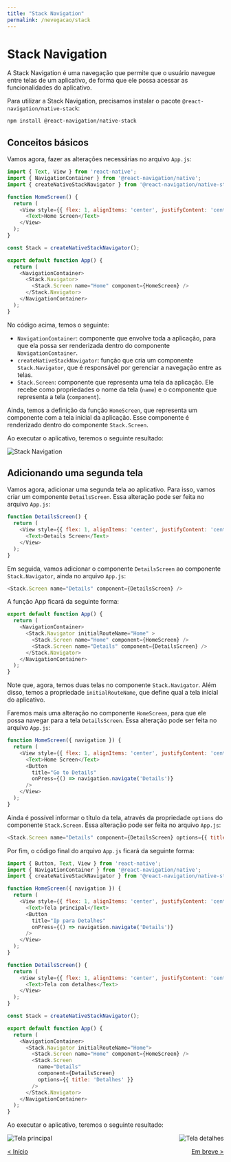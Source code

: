 ```yaml
---
title: "Stack Navigation"
permalink: /nevegacao/stack
---
```


# Stack Navigation

A Stack Navigation é uma navegação que permite que o usuário navegue entre telas de um aplicativo, de forma que ele possa acessar as funcionalidades do aplicativo.


Para utilizar a Stack Navigation, precisamos instalar o pacote `@react-navigation/native-stack`:

```bash
npm install @react-navigation/native-stack
```

## Conceitos básicos

Vamos agora, fazer as alterações necessárias no arquivo `App.js`:

```js
import { Text, View } from 'react-native';
import { NavigationContainer } from '@react-navigation/native';
import { createNativeStackNavigator } from '@react-navigation/native-stack';

function HomeScreen() {
  return (
    <View style={{ flex: 1, alignItems: 'center', justifyContent: 'center' }}>
      <Text>Home Screen</Text>
    </View>
  );
}

const Stack = createNativeStackNavigator();

export default function App() {
  return (
    <NavigationContainer>
      <Stack.Navigator>
        <Stack.Screen name="Home" component={HomeScreen} />
      </Stack.Navigator>
    </NavigationContainer>
  );
}
```

No código acima, temos o seguinte:

* `NavigationContainer`: componente que envolve toda a aplicação, para que ela possa ser renderizada dentro do componente `NavigationContainer`.
* `createNativeStackNavigator`: função que cria um componente `Stack.Navigator`, que é responsável por gerenciar a navegação entre as telas.
* `Stack.Screen`: componente que representa uma tela da aplicação. Ele recebe como propriedades o nome da tela (`name`) e o componente que representa a tela (`component`).

Ainda, temos a definição da função `HomeScreen`, que representa um componente com a tela inicial da aplicação. Esse componente é renderizado dentro do componente `Stack.Screen`.

Ao executar o aplicativo, teremos o seguinte resultado:

![Stack Navigation](../assets/stack-navigation-1.jpeg)

## Adicionando uma segunda tela

Vamos agora, adicionar uma segunda tela ao aplicativo. Para isso, vamos criar um componente `DetailsScreen`. Essa alteração pode ser feita no arquivo `App.js`:

```js
function DetailsScreen() {
  return (
    <View style={{ flex: 1, alignItems: 'center', justifyContent: 'center' }}>
      <Text>Details Screen</Text>
    </View>
  );
}
```

Em seguida, vamos adicionar o componente `DetailsScreen` ao componente `Stack.Navigator`, ainda no arquivo `App.js`:

```js
<Stack.Screen name="Details" component={DetailsScreen} />
```

A função App ficará da seguinte forma:

```js
export default function App() {
  return (
    <NavigationContainer>
      <Stack.Navigator initialRouteName="Home" >
        <Stack.Screen name="Home" component={HomeScreen} />
        <Stack.Screen name="Details" component={DetailsScreen} />
      </Stack.Navigator>
    </NavigationContainer>
  );
}
```

Note que, agora, temos duas telas no componente `Stack.Navigator`. Além disso, temos a propriedade `initialRouteName`, que define qual a tela inicial do aplicativo.

Faremos mais uma alteração no componente `HomeScreen`, para que ele possa navegar para a tela `DetailsScreen`. Essa alteração pode ser feita no arquivo `App.js`:

```js
function HomeScreen({ navigation }) {
  return (
    <View style={{ flex: 1, alignItems: 'center', justifyContent: 'center' }}>
      <Text>Home Screen</Text>
      <Button
        title="Go to Details"
        onPress={() => navigation.navigate('Details')}
      />
    </View>
  );
}
```

Ainda é possível informar o título da tela, através da propriedade `options` do componente `Stack.Screen`. Essa alteração pode ser feita no arquivo `App.js`:

```js
<Stack.Screen name="Details" component={DetailsScreen} options={{ title: 'Detalhes' }} />
```

Por fim, o código final do arquivo `App.js` ficará da seguinte forma:

```js
import { Button, Text, View } from 'react-native';
import { NavigationContainer } from '@react-navigation/native';
import { createNativeStackNavigator } from '@react-navigation/native-stack';

function HomeScreen({ navigation }) {
  return (
    <View style={{ flex: 1, alignItems: 'center', justifyContent: 'center' }}>
      <Text>Tela principal</Text>
      <Button
        title="Ip para Detalhes"
        onPress={() => navigation.navigate('Details')}
      />
    </View>
  );
}

function DetailsScreen() {
  return (
    <View style={{ flex: 1, alignItems: 'center', justifyContent: 'center' }}>
      <Text>Tela com detalhes</Text>
    </View>
  );
}

const Stack = createNativeStackNavigator();

export default function App() {
  return (
    <NavigationContainer>
      <Stack.Navigator initialRouteName="Home">
        <Stack.Screen name="Home" component={HomeScreen} />
        <Stack.Screen
          name="Details"
          component={DetailsScreen}
          options={{ title: 'Detalhes' }}
        />
      </Stack.Navigator>
    </NavigationContainer>
  );
}
```

Ao executar o aplicativo, teremos o seguinte resultado:

<span style="display: flex; justify-content: space-between;"><span style="margin-right: 10px">![Tela principal](../assets/stack-navigation-2.jpeg)</span> <span>![Tela detalhes](../assets/stack-navigation-3.jpeg)</span></span>


<span style="display: flex; justify-content: space-between;"><span>[&lt; Início](. "Voltar")</span> <span>[Em breve &gt;](props.html "Próximo")</span></span>